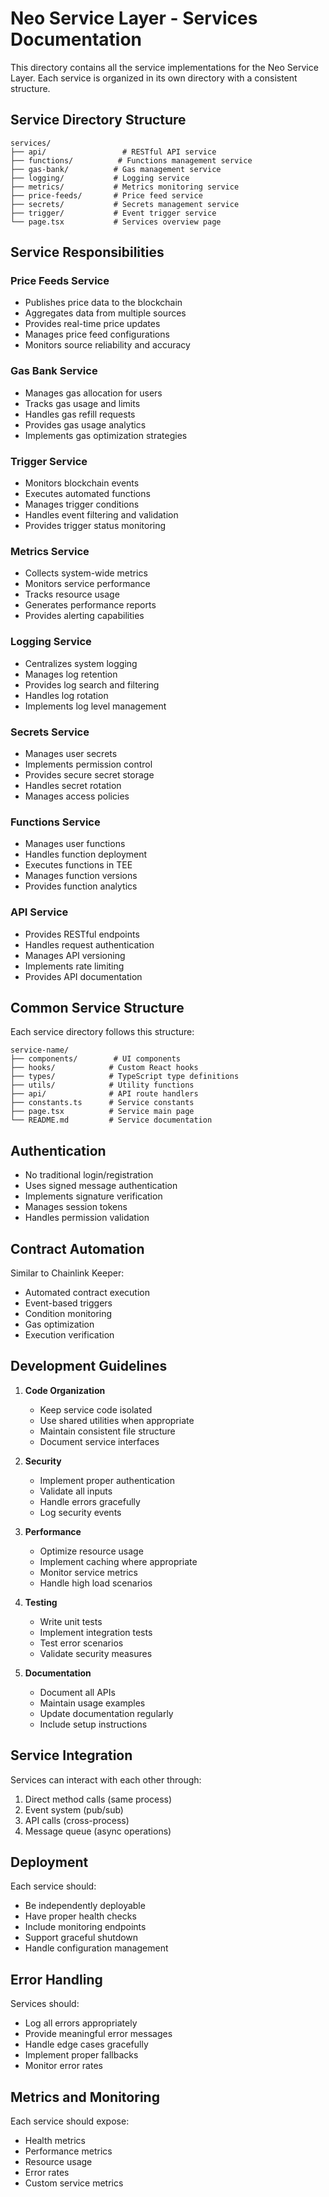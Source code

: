 # Neo Service Layer - Services Documentation

This directory contains all the service implementations for the Neo Service Layer. Each service is organized in its own directory with a consistent structure.

## Service Directory Structure

```
services/
├── api/                 # RESTful API service
├── functions/          # Functions management service
├── gas-bank/          # Gas management service
├── logging/           # Logging service
├── metrics/           # Metrics monitoring service
├── price-feeds/       # Price feed service
├── secrets/           # Secrets management service
├── trigger/           # Event trigger service
└── page.tsx           # Services overview page
```

## Service Responsibilities

### Price Feeds Service
- Publishes price data to the blockchain
- Aggregates data from multiple sources
- Provides real-time price updates
- Manages price feed configurations
- Monitors source reliability and accuracy

### Gas Bank Service
- Manages gas allocation for users
- Tracks gas usage and limits
- Handles gas refill requests
- Provides gas usage analytics
- Implements gas optimization strategies

### Trigger Service
- Monitors blockchain events
- Executes automated functions
- Manages trigger conditions
- Handles event filtering and validation
- Provides trigger status monitoring

### Metrics Service
- Collects system-wide metrics
- Monitors service performance
- Tracks resource usage
- Generates performance reports
- Provides alerting capabilities

### Logging Service
- Centralizes system logging
- Manages log retention
- Provides log search and filtering
- Handles log rotation
- Implements log level management

### Secrets Service
- Manages user secrets
- Implements permission control
- Provides secure secret storage
- Handles secret rotation
- Manages access policies

### Functions Service
- Manages user functions
- Handles function deployment
- Executes functions in TEE
- Manages function versions
- Provides function analytics

### API Service
- Provides RESTful endpoints
- Handles request authentication
- Manages API versioning
- Implements rate limiting
- Provides API documentation

## Common Service Structure

Each service directory follows this structure:
```
service-name/
├── components/        # UI components
├── hooks/            # Custom React hooks
├── types/            # TypeScript type definitions
├── utils/            # Utility functions
├── api/              # API route handlers
├── constants.ts      # Service constants
├── page.tsx          # Service main page
└── README.md         # Service documentation
```

## Authentication

- No traditional login/registration
- Uses signed message authentication
- Implements signature verification
- Manages session tokens
- Handles permission validation

## Contract Automation

Similar to Chainlink Keeper:
- Automated contract execution
- Event-based triggers
- Condition monitoring
- Gas optimization
- Execution verification

## Development Guidelines

1. **Code Organization**
   - Keep service code isolated
   - Use shared utilities when appropriate
   - Maintain consistent file structure
   - Document service interfaces

2. **Security**
   - Implement proper authentication
   - Validate all inputs
   - Handle errors gracefully
   - Log security events

3. **Performance**
   - Optimize resource usage
   - Implement caching where appropriate
   - Monitor service metrics
   - Handle high load scenarios

4. **Testing**
   - Write unit tests
   - Implement integration tests
   - Test error scenarios
   - Validate security measures

5. **Documentation**
   - Document all APIs
   - Maintain usage examples
   - Update documentation regularly
   - Include setup instructions

## Service Integration

Services can interact with each other through:
1. Direct method calls (same process)
2. Event system (pub/sub)
3. API calls (cross-process)
4. Message queue (async operations)

## Deployment

Each service should:
- Be independently deployable
- Have proper health checks
- Include monitoring endpoints
- Support graceful shutdown
- Handle configuration management

## Error Handling

Services should:
- Log all errors appropriately
- Provide meaningful error messages
- Handle edge cases gracefully
- Implement proper fallbacks
- Monitor error rates

## Metrics and Monitoring

Each service should expose:
- Health metrics
- Performance metrics
- Resource usage
- Error rates
- Custom service metrics